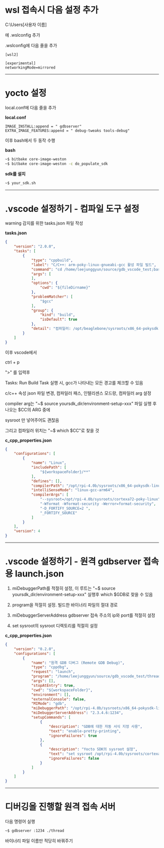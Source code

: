 # wsl 접속시 다음 설정 추가

C:\Users\[사용자 이름]

에 .wslconfig 추가

.wslconfig에 다음 줄을 추가

```.wslconfig
[wsl2]

[experimental]
networkingMode=mirrored
```

---

# yocto 설정

local.conf에 다음 줄을 추가


**local.conf**
```bitbake
IMAGE_INSTALL:append = " gdbserver"
EXTRA_IMAGE_FEATURES:append = " debug-tweaks tools-debug"
```

이후 bash에서 두 동작 수행

**bash**

```bash
~$ bitbake core-image-weston
~$ bitbake core-image-weston -c do_populate_sdk
```

**sdk를 설치**
```bash
~$ your_sdk.sh
```

---

# .vscode 설정하기 - 컴파일 도구 설정

warning 감지를 위한 tasks.json 파일 작성

**tasks.json**

```json
{
	"version": "2.0.0",
	"tasks": [
		{
			"type": "cppbuild",
			"label": "C/C++: arm-poky-linux-gnueabi-gcc 활성 파일 빌드",
			"command": "cd /home/leejunggyun/source/gdb_vscode_test;bash compile.sh",
			"args": [
			],
			"options": {
				"cwd": "${fileDirname}"
			},
			"problemMatcher": [
				"$gcc"
			],
			"group": {
				"kind": "build",
				"isDefault": true
			},
			"detail": "컴파일러: /opt/beaglebone/sysroots/x86_64-pokysdk-linux/usr/bin/arm-poky-linux-gnueabi/arm-poky-linux-gnueabi-gcc"
		}
	]
}
```

이후 vscode에서

ctrl + p

">" 를 입력후

Tasks: Run Build Task 실행 시, gcc가 나타내는 모든 경고를 체크할 수 있음

c/c++ 속성 json 파일 변경, 컴파일러 패스, 인텔리센스 모드랑, 컴파일러 arg 설정

compiler arg는 "~$ source yoursdk_dir/environment-setup-xxx" 파일 실행 후 나오는 $CC의 ARG 중에

sysroot 만 넣어주어도 괜찮음

그리고 컴파일러 위치는 "~$ which $CC"로 찾을 것

**c_cpp_properties.json**

```json
{
    "configurations": [
        {
            "name": "Linux",
            "includePath": [
                "${workspaceFolder}/**"
            ],
            "defines": [],
            "compilerPath": "/opt/rpi-4.0b/sysroots/x86_64-pokysdk-linux/usr/bin/aarch64-poky-linux/aarch64-poky-linux-gcc",
            "intelliSenseMode": "linux-gcc-arm64",
            "compilerArgs": [
                "--sysroot=/opt/rpi-4.0b/sysroots/cortexa72-poky-linux",
                "-Wformat -Wformat-security -Werror=format-security",
                "-D_FORTIFY_SOURCE=2 ",
                "_FORTIFY_SOURCE"
            ]
        }
    ],
    "version": 4
}
```
---

# .vscode 설정하기 - 원격 gdbserver 접속용 launch.json

1. miDebuggerPath를 적절히 설정, 이 루트는 "~$ source yoursdk_dir/environment-setup-xxx" 실행후 which $GDB로 찾을 수 있음

2. program을 적절히 설정. 빌드한 바이너리 파일의 절대 경로

3. miDebuggerServerAddress gdbserver 접속 주소의 ip와 port를 적절히 설정

4. set sysroot의 sysroot 디렉토리를 적절히 설정

**c_cpp_properties.json**

```json
{
    "version": "0.2.0",
    "configurations": [
        {
            "name": "원격 GDB 디버그 (Remote GDB Debug)",
            "type": "cppdbg",
            "request": "launch",
            "program": "/home/leejunggyun/source/gdb_vscode_test/thread",
            "args": [],
            "stopAtEntry": true,
            "cwd": "${workspaceFolder}",
            "environment": [],
            "externalConsole": false,
            "MIMode": "gdb",
            "miDebuggerPath": "/opt/rpi-4.0b/sysroots/x86_64-pokysdk-linux/usr/bin/aarch64-poky-linux/aarch64-poky-linux-gdb",
            "miDebuggerServerAddress": "2.3.4.6:1234",
            "setupCommands": [
                {
                    "description": "GDB에 대한 자동 서식 지정 사용",
                    "text": "enable-pretty-printing",
                    "ignoreFailures": true
                },
                {
                    "description": "Yocto SDK의 sysroot 설정",
                    "text": "set sysroot /opt/rpi-4.0b/sysroots/cortexa72-poky-linux/",
                    "ignoreFailures": false
                }
            ]
        }
    ]
}
```

---

# 디버깅을 진행할 원격 접속 서버

다음 명령어 실행

```bash
~$ gdbserver :1234 ./thread
```

바이너리 파일 이름만 적당히 바꿔주기
